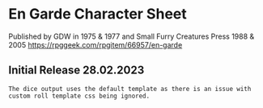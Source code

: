 # En Garde Character Sheet
Published by GDW in 1975 & 1977 and Small Furry Creatures Press 1988 & 2005
https://rpggeek.com/rpgitem/66957/en-garde
## Initial Release 28.02.2023
    The dice output uses the default template as there is an issue with custom roll template css being ignored.

